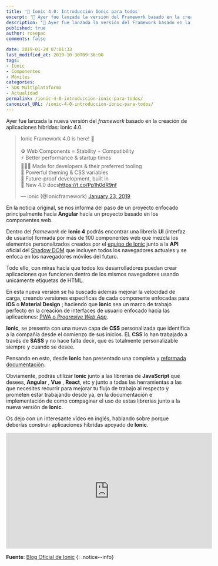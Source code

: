```yaml
---
title: '📰 Ionic 4.0: Introducción Ionic para todos'
excerpt: '🚀 Ayer fue lanzada la versión del Framework basado en la creación de aplicaciones híbridas: Ionic 4. Enfocado en la creación de componentes web, y las PWA.'
description: '🚀 Ayer fue lanzada la versión del Framework basado en la creación de aplicaciones híbridas: Ionic 4. Enfocado en la creación de componentes web, y las PWA.'
published: true
author: rosepac
comments: false

date: 2019-01-24 07:01:33
last_modified_at: 2019-10-30T09:36:00
tags:
- Ionic
- Componentes
- Móviles
categories:
- SDK Multiplataforma
- Actualidad
permalink: /ionic-4-0-introduccion-ionic-para-todos/
canonical_URL: /ionic-4-0-introduccion-ionic-para-todos/
---
```

Ayer fue lanzada la nueva versión del _framework_ basado en la creación de aplicaciones híbridas: Ionic 4.0.

<blockquote class="twitter-tweet"><p lang="en" dir="ltr">Ionic Framework 4.0 is here! 🎉<br><br>⚙️ Web Components = Stability + Compatibility<br>⚡️ Better performance &amp; startup times<br>👨🏻‍💻 Made for developers &amp; their preferred tooling<br>🌌 Powerful theming &amp; CSS variables<br>🔭 Future-proof development, built in<br>📄 New 4.0 docs<a href="https://t.co/Pp1h0dR9nf">https://t.co/Pp1h0dR9nf</a></p>&mdash; ionic (@Ionicframework) <a href="https://twitter.com/Ionicframework/status/1088133903305531394?ref_src=twsrc%5Etfw">January 23, 2019</a></blockquote> <script async src="https://platform.twitter.com/widgets.js" charset="utf-8"></script>

En la noticia original, se nos informa del paso de un proyecto enfocado principalmente hacía **Angular** hacía un proyecto basado en los componentes web.

Dentro del _framework_ de **Ionic 4** podrás encontrar una librería **UI** (interfaz de usuario) formada por más de 100 componentes web que mezcla los elementos personalizados creados por el [equipo de Ionic](https://kutt.it/ionic) junto a la **API** oficial del [Shadow DOM](https://kutt.it/domshadow) que incluyen todos los navegadores actuales y se enfoca en los navegadores móviles del futuro.

Todo ello, con miras hacía que todos los desarrolladores puedan crear aplicaciones que funcionen dentro de los mismos navegadores usando unicámente etiquetas de HTML.

En esta nueva versión se ha buscado además mejorar la velocidad de carga, creando versiones específicas de cada componente enfocadas para **iOS** o **Material Design** ; haciendo que **Ionic** sea un marco de trabajo perfecto en la creación de interfaces de usuario enfocado hacía las aplicaciones: [PWA o _Progresive Web App_](https://kutt.it/pwaes).

**Ionic**, se presenta con una nueva capa de **CSS** personalizada que identifica a la compañía desde el comienzo de sus inicios. EL **CSS** lo han trabajado a través de **SASS** y no hace falta decir, que es totalmente personalizable siempre y cuando se desee.

Pensando en esto, desde **Ionic** han presentado una completa y [reformada documentación](https://kutt.it/ionicdocs).

Obviamente, podrás utilizar **Ionic** junto a las librerías de **JavaScript** que desees, **Angular** , **Vue** , **React**, etc y junto a todas las herramientas a las que necesites recurrir para mejorar tu flujo de trabajo al respecto y prometen estar trabajando desde ya, en la documentación e implementación de como compaginar el uso de estas librerias junto a la nueva versión de **Ionic**.

Os dejo con un interesante vídeo en inglés, hablando sobre porque deberías construir aplicaciones híbridas apoyado de **Ionic**.

<iframe width="560" height="315" src="https://www.youtube.com/embed/34fDUKaJBtw" frameborder="0" allow="autoplay; encrypted-media" allowfullscreen></iframe>
  
**Fuente**: [Blog Oficial de Ionic](https://blog.ionicframework.com/introducing-ionic-4-ionic-for-everyone)
{: .notice--info}